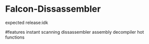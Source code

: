 # Falcon-Dissassembler
expected release:idk 

#features
instant scanning 
dissassembler
assembly decompiler
hot functions
